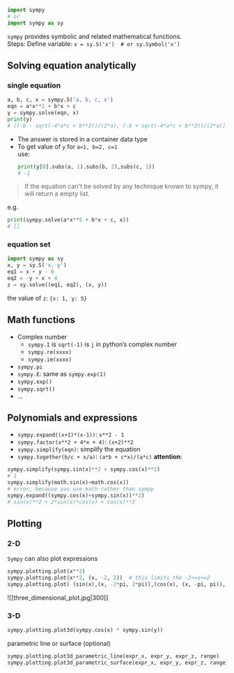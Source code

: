 ```python
import sympy
# or
import sympy as sy
```
`sympy` provides symbolic and related mathematical functions.  
Steps:
Define variable: `x = sy.S('x')  # or sy.Symbol('x')`  

## Solving equation analytically
### single equation
```python
a, b, c, x = sympy.S('a, b, c, x')
eqn = a*x**2 + b*x + c
y = sympy.solve(eqn, x)
print(y)
# [(-b - sqrt(-4*a*c + b**2))/(2*a), (-b + sqrt(-4*a*c + b**2))/(2*a)]
```
- The answer is stored in a container data type
- To get value of `y` for `a=1, b=2, c=1`  
    use:
    ```python
    print(y[0].subs(a, 1).subs(b, 2),subs(c, 1))
    # -1
    ```

> If the equation can't be solved by any technique known to sympy, it will return a empty list.

e.g.  
```python
print(sympy.solve(a*x**5 + b*x + c, x))
# []
```

### equation set
```python
import sympy as sy
x, y = sy.S('x, y')
eq1 = x + y - 6
eq2 = -y + x + 4
z = sy.solve((eq1, eq2), (x, y))
```
the value of `z`: `{x: 1, y: 5}`

## Math functions
- Complex number
    - `sympy.I` is `sqrt(-1)` is `j` in python’s complex number
    - `sympy.re(xxxx)`
    - `sympy.im(xxxx)`
- `sympy.pi`
- `sympy.E`: same as `sympy.exp(1)`
- `sympy.exp()`
- `sympy.sqrt()`
- ...

## Polynomials and expressions
- `sympy.expand((x+1)*(x-1))`: `x**2 - 1`
- `sympy.factor(x**2 + 4*x + 4)`: `(x+2)**2`
- `sympy.simplify(eqn)`: simplify the equation
- `sympy.together(b/c + x/a)`: `(a*b + c*x)/(a*c)`
**attention**:
```python
sympy.simplify(sympy.sin(x)**2 + sympy.cos(x)**2)
# 1
sympy.simplify(math.sin(x)+math.cos(x))
# error, because you use math rather than sympy
sympy.expand((sympy.cos(x)+sympy.sin(x))**2)
# sin(x)**2 + 2*sin(x)*cos(x) + cos(x)**2
```

## Plotting
### 2-D
`Sympy` can also plot expressions
```python
sympy.plotting.plot(x**2)
sympy.plotting.plot(x**2, (x, -2, 2))  # this limits the -2<=x<=2
sympy.plotting.plot( (sin(x),(x, -2*pi, 2*pi)),(cos(x), (x, -pi, pi)), line_color='red', title='SymPy plot example')  # multiple lines
```
![[three_dimensional_plot.jpg|300]]
### 3-D
```python
sympy.plotting.plot3d(sympy.cos(x) * sympy.sin(y))
```
parametric line or surface (optional)
```python
sympy.plotting.plot3d_parametric_line(expr_x, expr_y, expr_z, range)
sympy.plotting.plot3d_parametric_surface(expr_x, expr_y, expr_z, range)
```